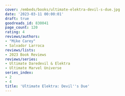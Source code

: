 ```yaml
---
cover: /embeds/books/ultimate-elektra-devil-s-due.jpg
date: '2023-03-11 00:00:01'
draft: true
goodreads_id: 830041
page_count: 120
rating: 4
reviews/authors:
- "Mike Carey"
- Salvador Larroca
reviews/lists:
- 2023 Book Reviews
reviews/series:
- Ultimate Daredevil & Elektra
- Ultimate Marvel Universe
series_index:
- 2
- 4
title: 'Ultimate Elektra: Devil''s Due'
---
```

